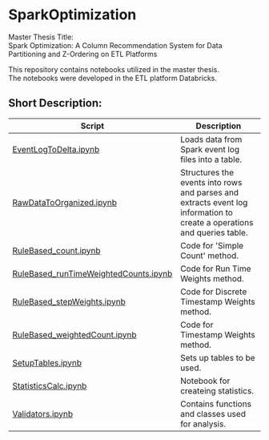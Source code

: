 # SparkOptimization
Master Thesis Title:  
  Spark Optimization: A Column Recommendation System for Data Partitioning and Z-Ordering on ETL Platforms  


This repository contains notebooks utilized in the master thesis.   
The notebooks were developed in the ETL platform Databricks.


<a name="desc"></a>
## Short Description:

Script  | Description
------------- | ------------- 
[EventLogToDelta.ipynb](EventLogToDelta.ipynb)  | Loads data from Spark event log files into a table. 
[RawDataToOrganized.ipynb](RawDataToOrganized.ipynb)  | Structures the events into rows and parses and extracts event log information to create a operations and queries table.  
[RuleBased_count.ipynb](RuleBased_count.ipynb)  | Code for 'Simple Count' method. 
[RuleBased_runTimeWeightedCounts.ipynb](RuleBased_runTimeWeightedCounts.ipynb)  | Code for Run Time Weights method.
[RuleBased_stepWeights.ipynb](RuleBased_stepWeights.ipynb)  | Code for Discrete Timestamp Weights method.
[RuleBased_weightedCount.ipynb](RuleBased_weightedCount.ipynb)  | Code for  Timestamp Weights method.
[SetupTables.ipynb](SetupTables.ipynb)  | Sets up tables to be used.
[StatisticsCalc.ipynb](StatisticsCalc.ipynb)  | Notebook for createing statistics.
[Validators.ipynb](https://github.com/havardMoe/Twitter_Sentiment/blob/f9253edb3affe3b40b68b7796c474d6c8e1bea88/code/analysis/analysis.py)  | Contains functions and classes used for analysis.
